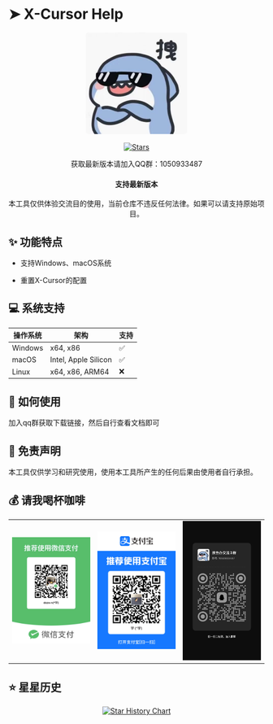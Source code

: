 # ➤ X-Cursor Help

<div align="center">
<p align="center">
  <img src="./images/logo.jpg" alt="X-Cursor Help Logo" width="200" style="border-radius: 6px;"/>
</p>

<p align="center">

[![Stars](https://img.shields.io/github/stars/galaxy-soft/x-cursor-help)](https://github.com/galaxy-soft/x-cursor-help/stargazers)

获取最新版本请加入QQ群：1050933487


</p>


<h4>支持最新版本</h4>

本工具仅供体验交流目的使用，当前仓库不违反任何法律。如果可以请支持原始项目。

</div>

## ✨ 功能特点

* 支持Windows、macOS系统

* 重置X-Cursor的配置

## 💻 系统支持

| 操作系统 | 架构 | 支持 |
|------------------|-------------------|----------|
| Windows | x64, x86 | ✅ |
| macOS | Intel, Apple Silicon | ✅ |
| Linux | x64, x86, ARM64 | ❌ |

## 👀 如何使用

加入qq群获取下载链接，然后自行查看文档即可

## 📩 免责声明

本工具仅供学习和研究使用，使用本工具所产生的任何后果由使用者自行承担。

## 💰 请我喝杯咖啡

<div align="center">
  <table>
    <tr>
      <td>
        <img src="./images/wechat-pay.jpg" alt="微信支付" width="280"/><br>
      </td>
      <td>
        <img src="./images/alipay.jpg" alt="支付宝" width="280"/><br>
      </td>
      <td>
        <img src="./images/qq.jpg" alt="qq群" width="280"/><br>
      </td>
    </tr>
  </table>
</div>

## ⭐ 星星历史

<div align="center">

[![Star History Chart](https://api.star-history.com/svg?repos=galaxy-soft/x-cursor-help&type=Date)](https://star-history.com/#galaxy-soft/x-cursor-help&Date)

</div>
